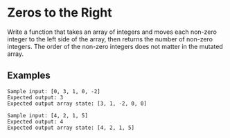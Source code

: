 # Zeros to the Right

Write a function that takes an array of integers and moves each non-zero
integer to the left side of the array, then returns the number of
non-zero integers. The order of the non-zero integers does not matter in
the mutated array.

## Examples
```
Sample input: [0, 3, 1, 0, -2]
Expected output: 3
Expected output array state: [3, 1, -2, 0, 0]
```

```
Sample input: [4, 2, 1, 5]
Expected output: 4
Expected output array state: [4, 2, 1, 5]
```
